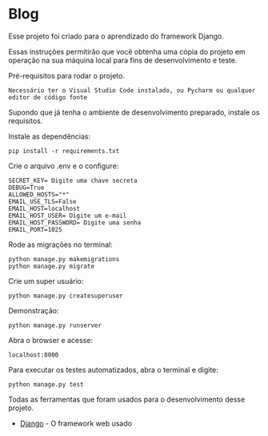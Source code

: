 # Blog

Esse projeto foi criado para o aprendizado do framework Django.


Essas instruções permitirão que você obtenha uma cópia do projeto em operação na sua máquina local para fins de desenvolvimento e teste.


Pré-requisitos para rodar o projeto.

```
Necessário ter o Visual Studio Code instalado, ou Pycharm ou qualquer editor de código fonte
```


Supondo que já tenha o ambiente de desenvolvimento preparado, instale os requisitos.

Instale as dependências:

```
pip install -r requirements.txt
```

Crie o arquivo .env e o configure:

```
SECRET_KEY= Digite uma chave secreta
DEBUG=True
ALLOWED_HOSTS="*"
EMAIL_USE_TLS=False
EMAIL_HOST=localhost
EMAIL_HOST_USER= Digite um e-mail
EMAIL_HOST_PASSWORD= Digite uma senha
EMAIL_PORT=1025
```

Rode as migrações no terminal:

```
python manage.py makemigrations
python manage.py migrate
```

Crie um super usuário:

```
python manage.py createsuperuser
```

Demonstração:

```
python manage.py runserver
```

Abra o browser e acesse:

```
localhost:8000
```


Para executar os testes automatizados, abra o terminal e digite:

```
python manage.py test
```


Todas as ferramentas que foram usados para o desenvolvimento desse projeto.

* [Django](https://www.djangoproject.com/) - O framework web usado